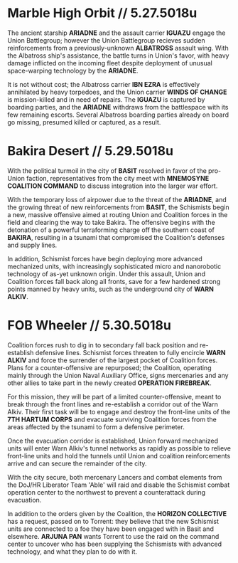 # Marble High Orbit // 5.27.5018u

The ancient starship **ARIADNE** and the assault carrier **IGUAZU** engage the Union Battlegroup; however the Union Battlegroup recieves sudden reinforcements from a previously-unknown **ALBATROSS** assault wing. With the Albatross ship's assistance, the battle turns in Union's favor, with heavy damage inflicted on the incoming fleet despite deployment of unusual space-warping technology by the **ARIADNE**. 

It is not without cost; the Albatross carrier **IBN EZRA** is effectively annihilated by heavy torpedoes, and the Union carrier **WINDS OF CHANGE** is mission-killed and in need of repairs. The **IGUAZU** is captured by boarding parties, and the **ARIADNE** withdraws from the battlespace with its few remaining escorts. Several Albatross boarding parties already on board go missing, presumed killed or captured, as a result. 

# Bakira Desert // 5.29.5018u 

With the political turmoil in the city of **BASIT** resolved in favor of the pro-Union faction, representatives from the city meet with **MNEMOSYNE COALITION COMMAND** to discuss integration into the larger war effort. 

With the temporary loss of airpower due to the threat of the **ARIADNE**, and the growing threat of new reinforcements from **BASIT**, the Schismists begin a new, massive offensive aimed at routing Union and Coalition forces in the field and clearing the way to take Bakira. The offensive begins with the detonation of a powerful terraforming charge off the southern coast of **BAKIRA**, resulting in a tsunami that compromised the Coalition's defenses and supply lines. 

In addition, Schismist forces have begin deploying more advanced mechanized units, with increasingly sophisticated micro and nanorobotic technology of as-yet unknown origin. Under this assault, Union and Coalition forces fall back along all fronts, save for a few hardened strong points manned by heavy units, such as the underground city of **WARN ALKIV**. 

# FOB Wheeler // 5.30.5018u

Coalition forces rush to dig in to secondary fall back position and re-establish defensive lines. Schismist forces threaten to fully encircle **WARN ALKIV** and force the surrender of the largest pocket of Coalition forces. Plans for a counter-offensive are repurposed; the Coalition, operating mainly through the Union Naval Auxiliary Office, signs mercenaries and any other allies to take part in the newly created **OPERATION FIREBREAK**. 

For this mission, they will be part of a limited counter-offensive, meant to break through the front lines and re-establish a corridor out of the Warn Alkiv. Their first task will be to engage and destroy the front-line units of the **7TH HARTUM CORPS** and evacuate surviving Coalition forces from the areas affected by the tsunami to form a defensive perimeter. 

Once the evacuation corridor is established, Union forward mechanized units will enter Warn Alkiv's tunnel networks as rapidly as possible to relieve front-line units and hold the tunnels until Union and coalition reinforcements arrive and can secure the remainder of the city. 

With the city secure, both mercenary Lancers and combat elements from the DoJ/HR Liberator Team 'Able' will raid and disable the Schismist combat operation center to the northwest to prevent a counterattack during evacuation. 

In addition to the orders given by the Coalition, the **HORIZON COLLECTIVE** has a request, passed on to Torrent: they believe that the new Schismist units are connected to a foe they have been engaged with in Basit and elsewhere. **ARJUNA PAN** wants Torrent to use the raid on the command center to uncover who has been supplying the Schismists with advanced technology, and what they plan to do with it. 
